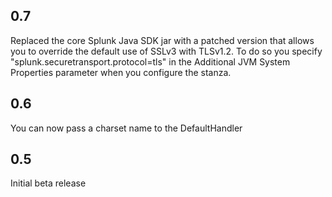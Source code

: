 0.7
-----
Replaced the core Splunk Java SDK jar with a patched version that allows you to override the default use of SSLv3 with TLSv1.2.
To do so you specify "splunk.securetransport.protocol=tls" in the Additional JVM System Properties parameter when you configure the stanza.

0.6
-----
You can now pass a charset name to the DefaultHandler

0.5
-----
Initial beta release

